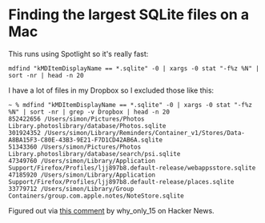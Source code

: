 # Finding the largest SQLite files on a Mac

This runs using Spotlight so it's really fast:

    mdfind "kMDItemDisplayName == *.sqlite" -0 | xargs -0 stat "-f%z %N" | sort -nr | head -n 20

I have a lot of files in my Dropbox so I excluded those like this:

```
~ % mdfind "kMDItemDisplayName == *.sqlite" -0 | xargs -0 stat "-f%z %N" | sort -nr | grep -v Dropbox | head -n 20
852422656 /Users/simon/Pictures/Photos Library.photoslibrary/database/Photos.sqlite
301924352 /Users/simon/Library/Reminders/Container_v1/Stores/Data-A8BA15F3-C80E-43B3-9E21-F7D1CD42AB6A.sqlite
51343360 /Users/simon/Pictures/Photos Library.photoslibrary/database/search/psi.sqlite
47349760 /Users/simon/Library/Application Support/Firefox/Profiles/ljj897b8.default-release/webappsstore.sqlite
47185920 /Users/simon/Library/Application Support/Firefox/Profiles/ljj897b8.default-release/places.sqlite
33779712 /Users/simon/Library/Group Containers/group.com.apple.notes/NoteStore.sqlite
```
Figured out via [this comment](https://news.ycombinator.com/item?id=24179518) by why_only_15 on Hacker News.
